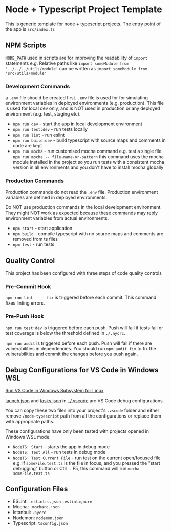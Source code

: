 # Node + Typescript Project Template

This is generic template for node + typescript projects. The entry point of the app is `src/index.ts`

## NPM Scripts

`NODE_PATH` used in scripts are for improving the readability of `import` statements e.g. Relative paths like `import someModule from '../../../utils/module'` can be written as `import someModule from 'src/utils/module'`

### Development Commands

a `.env` file should be created first. `.env` file is used for for simulating environment variables in deployed environments (e.g. production). This file is used for local dev only, and is NOT used in production or any deployed environment (e.g. test, staging etc).

- `npm run dev` - start the app in local development environment
- `npm run test:dev` - run tests locally
- `npm run lint` - run eslint
- `npm run build:dev` - build typescript with source maps and comments in code are kept
- `npm run mocha` - run customised mocha command e.g. test a single file `npm run mocha -- file-name-or-pattern` this command uses the mocha module installed in the project so you run tests with a consistent mocha version in all environments and you don't have to install mocha globally

### Production Commands

Production commands do not read the `.env` file. Production environment variables are defined in deployed environments.

Do NOT use production commands in the local development environment. They might NOT work as expected because these commands may reply environment variables from actual environments.

- `npm start` - start application
- `npm build` - compile typescript with no source maps and comments are removed from ts files
- `npm test` - run tests

## Quality Control

This project has been configured with three steps of code quality controls

### Pre-Commit Hook

`npm run lint -- --fix` is triggered before each commit. This command fixes linting errors.

### Pre-Push Hook

`npm run test:dev` is triggered before each push. Push will fail if tests fail or test coverage is below the threshold defined in `./.nycrc`.

`npm run audit` is triggered before each push. Push will fail if there are vulnerabilities in dependencies. You should run `npm audit fix` to fix the vulnerabilities and commit the changes before you push again.

## Debug Configurations for VS Code in Windows WSL

[Run VS Code in Windows Subsystem for Linux](https://code.visualstudio.com/remote-tutorials/wsl/run-in-wsl)

[launch.json](../.vscode/launch.json) and [tasks.json](../.vscode/tasks.json) in [../.vscode](../.vscode) are VS Code debug configurations.

You can copy these two files into your project's `.vscode` folder and either remove `/node-typescript` path from all the configurations or replace them with appropriate paths.

These configurations have only been tested with projects opened in Windows WSL mode.

- `NodeTS: Start` - starts the app in debug mode
- `NodeTS: Test All` - run tests in debug mode
- `NodeTS: Test Current File` - run test on the current open/focused file e.g. if `someFile.test.ts` is the file in focus, and you pressed the "start debugging" button or Ctrl + F5, this command will run `mocha someFile.test.ts`

## Configuration Files

- ESLint: `.eslintrc.json` `.eslintignore`
- Mocha: `.mocharc.json`
- Istanbul: `.nycrc`
- Nodemon: `nodemon.json`
- Typescript: `tsconfig.json`
